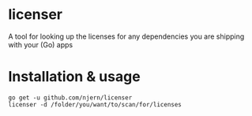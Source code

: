# licenser
A tool for looking up the licenses for any dependencies you are shipping with your (Go) apps

# Installation & usage

```
go get -u github.com/njern/licenser
licenser -d /folder/you/want/to/scan/for/licenses
```
